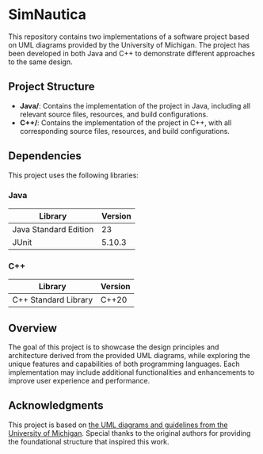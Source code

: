 # SimNautica

This repository contains two implementations of a software project based on UML diagrams provided by the University of Michigan. The project has been developed in both Java and C++ to demonstrate different approaches to the same design.

## Project Structure

- **Java/**: Contains the implementation of the project in Java, including all relevant source files, resources, and build configurations.
- **C++/**: Contains the implementation of the project in C++, with all corresponding source files, resources, and build configurations.

## Dependencies

This project uses the following libraries:

### Java

| Library                           | Version   |
|-----------------------------------|-----------|
| Java Standard Edition             | 23        |
| JUnit                             | 5.10.3    |

### C++

| Library                           | Version   |
|-----------------------------------|-----------|
| C++ Standard Library              | C++20     |

## Overview

The goal of this project is to showcase the design principles and architecture derived from the provided UML diagrams, while exploring the unique features and capabilities of both programming languages. Each implementation may include additional functionalities and enhancements to improve user experience and performance.

## Acknowledgments

This project is based on [the UML diagrams and guidelines from the University of Michigan](https://websites.umich.edu/~eecs381/proj4/project4/doc.pdf). Special thanks to the original authors for providing the foundational structure that inspired this work.
